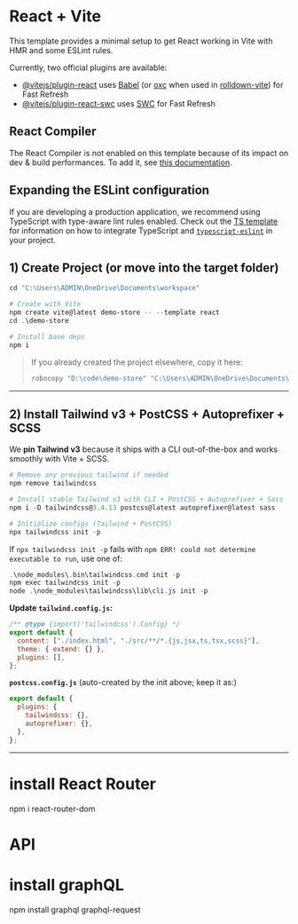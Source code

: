 # React + Vite

This template provides a minimal setup to get React working in Vite with HMR and some ESLint rules.

Currently, two official plugins are available:

- [@vitejs/plugin-react](https://github.com/vitejs/vite-plugin-react/blob/main/packages/plugin-react) uses [Babel](https://babeljs.io/) (or [oxc](https://oxc.rs) when used in [rolldown-vite](https://vite.dev/guide/rolldown)) for Fast Refresh
- [@vitejs/plugin-react-swc](https://github.com/vitejs/vite-plugin-react/blob/main/packages/plugin-react-swc) uses [SWC](https://swc.rs/) for Fast Refresh

## React Compiler

The React Compiler is not enabled on this template because of its impact on dev & build performances. To add it, see [this documentation](https://react.dev/learn/react-compiler/installation).

## Expanding the ESLint configuration

If you are developing a production application, we recommend using TypeScript with type-aware lint rules enabled. Check out the [TS template](https://github.com/vitejs/vite/tree/main/packages/create-vite/template-react-ts) for information on how to integrate TypeScript and [`typescript-eslint`](https://typescript-eslint.io) in your project.


## 1) Create Project (or move into the target folder)

```powershell
cd "C:\Users\ADMIN\OneDrive\Documents\workspace"

# Create with Vite
npm create vite@latest demo-store -- --template react
cd .\demo-store

# Install base deps
npm i
```

> If you already created the project elsewhere, copy it here:
> ```powershell
> robocopy "D:\code\demo-store" "C:\Users\ADMIN\OneDrive\Documents\workspace\demo-store" /MIR
> ```

---

## 2) Install Tailwind v3 + PostCSS + Autoprefixer + SCSS

We **pin Tailwind v3** because it ships with a CLI out-of-the-box and works smoothly with Vite + SCSS.

```powershell
# Remove any previous tailwind if needed
npm remove tailwindcss

# Install stable Tailwind v3 with CLI + PostCSS + Autoprefixer + Sass
npm i -D tailwindcss@3.4.13 postcss@latest autoprefixer@latest sass

# Initialize configs (Tailwind + PostCSS)
npx tailwindcss init -p
```

If `npx tailwindcss init -p` fails with
`npm ERR! could not determine executable to run`, use one of:
```powershell
.\node_modules\.bin\tailwindcss.cmd init -p
npm exec tailwindcss init -p
node .\node_modules\tailwindcss\lib\cli.js init -p
```

**Update `tailwind.config.js`:**
```js
/** @type {import('tailwindcss').Config} */
export default {
  content: ["./index.html", "./src/**/*.{js,jsx,ts,tsx,scss}"],
  theme: { extend: {} },
  plugins: [],
};
```

**`postcss.config.js`** (auto-created by the init above; keep it as:)
```js
export default {
  plugins: {
    tailwindcss: {},
    autoprefixer: {},
  },
};
```

---
# install React Router
npm i react-router-dom

# API
# install graphQL
npm install graphql graphql-request